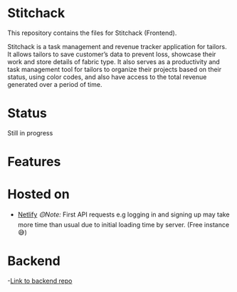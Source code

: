 # Stitchack
This repository contains the files for Stitchack (Frontend).

Stitchack is  a task management and revenue tracker application for tailors. 
It allows tailors to save customer’s data to prevent loss, showcase 
their work and store details of fabric type. It also serves as a productivity and task 
management tool for tailors to organize their projects based on their status, using color 
codes, and also have access to the total revenue generated over a period of time.

# Status
Still in progress

# Features


# Hosted on
- [Netlify](https://stitchack.netlify.app)
*🟡Note:*
First API requests e.g logging in and signing up may take more time than usual due to initial loading time by server. (Free instance😅)

# Backend
-[Link to backend repo](https://github.com/ty-codes/stitchack_backend)
